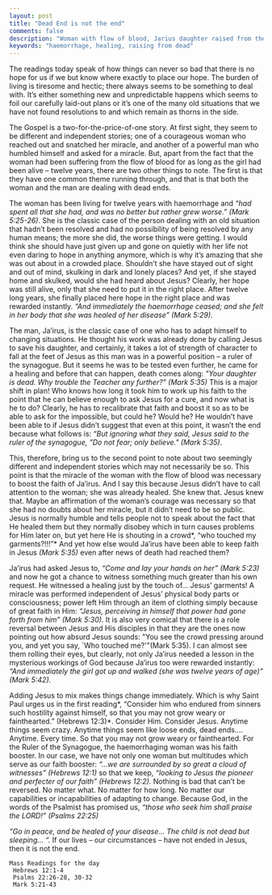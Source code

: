 ```yaml
---
layout: post
title: "Dead End is not the end"
comments: false
description: "Woman with flow of blood, Jarius daughter raised from the dead"
keywords: "haemorrhage, healing, raising from dead"
---
```


The readings today speak of how things can never so bad that there is no hope
for us if we but know where exactly to place our hope. The burden of living is
tiresome and hectic; there always seems to be something to deal with. It’s
either something new and unpredictable happens which seems to foil our carefully
laid-out plans or it’s one of the many old situations that we have not found
resolutions to and which remain as thorns in the side.

The Gospel is a two-for-the-price-of-one story. At first sight, they seem to be
different and independent stories; one of a courageous woman who reached out and
snatched her miracle, and another of a powerful man who humbled himself and
asked for a miracle. But, apart from the fact that the woman had been suffering
from the flow of blood for as long as the girl had been alive – twelve years,
there are two other things to note. The first is that they have one common theme
running through, and that is that both the woman and the man are dealing with
dead ends.

The woman has been living for twelve years with haemorrhage and *“had spent
all that she had, and was no better but rather grew worse.” (Mark 5:25-26)*. She
is the classic case of the person dealing with an old situation that hadn’t been
resolved and had no possibility of being resolved by any human means; the more
she did, the worse things were getting. I would think she should have just given
up and gone on quietly with her life not even daring to hope in anything
anymore, which is why it’s amazing that she was out about in a crowded place.
Shouldn’t she have stayed out of sight and out of mind, skulking in dark and
lonely places? And yet, if she stayed home and skulked, would she had heard
about Jesus? Clearly, her hope was still alive, only that she need to put it in
the right place. After twelve long years, she finally placed here hope in the
right place and was rewarded instantly. *“And immediately the haemorrhage
ceased; and she felt in her body that she was healed of her disease” (Mark
5:29)*.

The man, Ja’irus, is the classic case of one who has to adapt himself to
changing situations. He thought his work was already done by calling Jesus to
save his daughter, and certainly, it takes a lot of strength of character to
fall at the feet of Jesus as this man was in a powerful position – a ruler of
the synagogue. But it seems he was to be tested even further, he came for a
healing and before that can happen, death comes along: *"Your daughter is dead.
Why trouble the Teacher any further?" (Mark 5:35)* This is a major shift in
plan! Who knows how long it took him to work up his faith to the point that he
can believe enough to ask Jesus for a cure, and now what is he to do? Clearly,
he has to recalibrate that faith and boost it so as to be able to ask for the
impossible, but could he? Would he? He wouldn’t have been able to if Jesus
didn’t suggest that even at this point, it wasn’t the end because what follows
is: *“But ignoring what they said, Jesus said to the ruler of the synagogue, "Do
not fear; only believe." (Mark 5:35)*.

This, therefore, bring us to the second point to note about two seemingly
different and independent stories which may not necessarily be so. This point is
that the miracle of the woman with the flow of blood was necessary to boost the
faith of Ja’irus. And I say this because Jesus didn’t have to call attention to
the woman; she was already healed. She knew that. Jesus knew that. Maybe an
affirmation of the woman’s courage was necessary so that she had no doubts about
her miracle, but it didn’t need to be so public. Jesus is normally humble and
tells people not to speak about the fact that He healed them but they normally
disobey which in turn causes problems for Him later on, but yet here He is
shouting in a crowd*, “who touched my garments?!!!”* And yet how else would
Ja’irus have been able to keep faith in Jesus *(Mark 5:35)* even after news of
death had reached them?

Ja’irus had asked Jesus to, *“Come and lay your hands on her” (Mark 5:23)* and
now he got a chance to witness something much greater than his own request. He
witnessed a healing just by the touch of… Jesus’ garments! A miracle was
performed independent of Jesus’ physical body parts or consciousness; power left
Him through an item of clothing simply because of great faith in Him: *“Jesus,
perceiving in himself that power had gone forth from him” (Mark 5:30)*. It is
also very comical that there is a role reversal between Jesus and His disciples
in that they are the ones now pointing out how absurd Jesus sounds: "You see the
crowd pressing around you, and yet you say, \`Who touched me?'"(Mark 5:35). I
can almost see them rolling their eyes, but clearly, not only Ja’irus needed a
lesson in the mysterious workings of God because Ja’irus too were rewarded
instantly: *“And immediately the girl got up and walked (she was twelve years of
age)” (Mark 5:42).*

Adding Jesus to mix makes things change immediately. Which is why Saint Paul
urges us in the first reading*, “Consider him who endured from sinners such
hostility against himself, so that you may not grow weary or fainthearted.”
(Hebrews 12:3)*. Consider Him. Consider Jesus. Anytime things seem crazy.
Anytime things seem like loose ends, dead ends.... Anytime. Every time. So that
you may not grow weary or fainthearted. For the Ruler of the Synagogue, the
haemorrhaging woman was his faith booster. In our case, we have not only one
woman but multitudes which serve as our faith booster: *“…we are surrounded by
so great a cloud of witnesses” (Hebrews 12:1)* so that we keep, *“looking to
Jesus the pioneer and perfecter of our faith” (Hebrews 12:2).* Nothing is bad
that can’t be reversed. No matter what. No matter for how long. No matter our
capabilities or incapabilities of adapting to change. Because God, in the words
of the Psalmist has promised us, *“those who seek him shall praise the LORD!”
(Psalms 22:25)*

*“Go in peace, and be healed of your disease… The child is not dead but
sleeping… “.* If our lives – our circumstances – have not ended in Jesus, then
it is not the end.


```
Mass Readings for the day
 Hebrews 12:1-4
 Psalms 22:26-28, 30-32
 Mark 5:21-43
```
